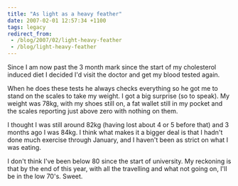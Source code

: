 ```yaml
---
title: "As light as a heavy feather"
date: 2007-02-01 12:57:34 +1100
tags: legacy
redirect_from:
 - /blog/2007/02/light-heavy-feather
 - /blog/light-heavy-feather
---
```


Since I am now past the 3 month mark since the start of my cholesterol induced diet I decided I'd visit the doctor and get my blood tested again.



When he does these tests he always checks everything so he got me to stand on the scales to take my weight. I got a big surprise (so to speak). My weight was 78kg, with my shoes still on, a fat wallet still in my pocket and the scales reporting just above zero with nothing on them.



I thought I was still around 82kg (having lost about 4 or 5 before that) and 3 months ago I was 84kg. I think what makes it a bigger deal is that I hadn't done much exercise through January, and I haven't been as strict on what I was eating.



I don't think I've been below 80 since the start of university. My reckoning is that by the end of this year, with all the travelling and what not going on, I'll be in the low 70's. Sweet.

<!--break-->

